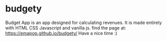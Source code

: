 # budgety
Budget App is an app designed for calculating revenues. It is made entirely with HTML CSS Javascript and vanilla js.
find the page at: https://emapop.github.io/budgety/
Have a nice time :)
